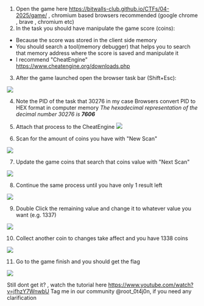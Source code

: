 1. Open the game here https://bitwalls-club.github.io/CTFs/04-2025/game/ , chromium based browsers recommended (google chrome , brave , chromium etc)
2. In the task you should have manipulate the game score (coins):

- Because the score was stored in the client side memory
- You should search a tool(memory debugger) that helps you to search that memory address where the score is saved and manipulate it
- I recommend "CheatEngine"  https://www.cheatengine.org/downloads.php

3. After the game launched open the browser task bar (Shift+Esc):
<img src="https://i.imgur.com/LwPUYsH.png">

4. Note the PID of the task that 30276 in my case 
Browsers convert PID to HEX format in computer memory
*The hexadecimal representation of the decimal number 30276 is **7606***
5. Attach that process to the CheatEngine <img src="https://i.imgur.com/RpZtbJZ.png">

6. Scan for the amount of coins you have with "New Scan"
<img src="https://i.imgur.com/59dWZNC.png">

7. Update the game coins that search that coins value with "Next Scan"
<img src="https://i.imgur.com/TtQ5JHR.png">

8. Continue the same process until you have only 1 result left
<img src="https://i.imgur.com/8qiaN5S.png">

9. Double Click the remaining value and change it to whatever value you want (e.g. 1337)

<img src="https://i.imgur.com/KwIGkbz.png">


10. Collect another coin to changes take affect and you have 1338 coins
<img src="https://i.imgur.com/eZU53rA.png">

11. Go to the game finish and you should get the flag
<img src="https://i.imgur.com/O6aerce.png">

Still dont get it? , watch the tutorial here https://www.youtube.com/watch?v=jfhzY7WnwbU 
Tag me in our community @root_0t4j0n,  if you need any clarification


